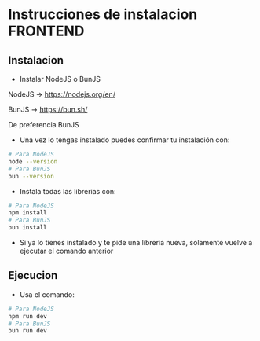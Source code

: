 # Instrucciones de instalacion FRONTEND

## Instalacion

* Instalar NodeJS o BunJS

NodeJS -> https://nodejs.org/en/

BunJS -> https://bun.sh/

De preferencia BunJS

* Una vez lo tengas instalado puedes confirmar tu instalación con: 
```bash
# Para NodeJS
node --version
# Para BunJS
bun --version
```

* Instala todas las librerias con:

```bash
# Para NodeJS
npm install
# Para BunJS
bun install 
```

* Si ya lo tienes instalado y te pide una libreria nueva, solamente vuelve a ejecutar el comando anterior

## Ejecucion

* Usa el comando:
```bash
# Para NodeJS
npm run dev
# Para BunJS
bun run dev 
```